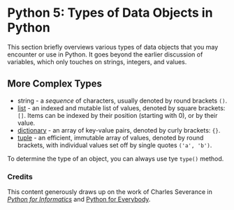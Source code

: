 # Python 5: Types of Data Objects in Python

This section briefly overviews various types of data objects that you may encounter or use in Python. It goes beyond the earlier discussion of variables, which only touches on strings, integers, and values.

## More Complex Types

* string - a *sequence* of characters, usually denoted by round brackets `()`.
* [list](https://www.py4e.com/html3/08-lists) - an indexed and mutable list of values, denoted by square brackets: `[]`. Items can be indexed by their position (starting with 0), or by their value.
* [dictionary](https://www.py4e.com/html3/09-dictionaries) - an array of key-value pairs, denoted by curly brackets: `{}`.
* [tuple](https://www.py4e.com/html3/10-tuples) - an efficient, immutable array of values, denoted by round brackets, with individual values set off by single quotes `('a', 'b')`.

To determine the type of an object, you can always use tye `type()` method.

### Credits
This content generously draws up on the work of Charles Severance in [_Python for Informatics_](http://www.pythonlearn.com/book.php) and [Python for Everybody](https://www.py4e.com/).
